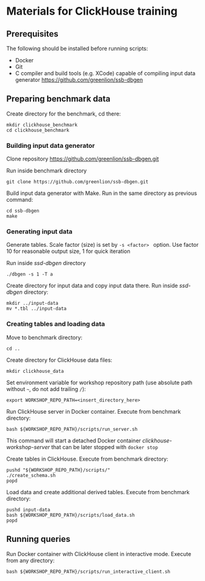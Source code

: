 # Materials for ClickHouse training
## Prerequisites
The following should be installed before running scripts:
* Docker
* Git
* C compiler and build tools (e.g. XCode) capable of compiling input data generator https://github.com/greenlion/ssb-dbgen

## Preparing benchmark data 
Create directory for the benchmark, cd there:
```shell script
mkdir clickhouse_benchmark
cd clickhouse_benchmark
```

### Building input data generator

Clone repository https://github.com/greenlion/ssb-dbgen.git

Run inside benchmark directory 
```shell script
git clone https://github.com/greenlion/ssb-dbgen.git
```

Build input data generator with Make.
Run in the same directory as previous command:
```shell script
cd ssb-dbgen
make
```

### Generating input data
Generate tables.
Scale factor (size) is set by `-s <factor> ` option. 
Use factor 10 for reasonable output size, 1 for quick iteration

Run inside _ssd-dbgen_ directory
```shell script
./dbgen -s 1 -T a
```

Create directory for input data and copy input data there. 
Run inside _ssd-dbgen_ directory:
```shell script
mkdir ../input-data
mv *.tbl ../input-data
```

### Creating tables and loading data
Move to benchmark directory:
```shell script
cd ..
```
Create directory for ClickHouse data files:
```shell script
mkdir clickhouse_data
```

Set environment variable for workshop repository path (use absolute path without `~`, do not add trailing `/`):
```shell script
export WORKSHOP_REPO_PATH=<insert_directory_here>
```

Run ClickHouse server in Docker container. Execute from benchmark directory:
```shell script
bash ${WORKSHOP_REPO_PATH}/scripts/run_server.sh
```
This command will start a detached Docker container 
_clickhouse-workshop-server_ that can be later stopped with `docker stop`

Create tables in ClickHouse. Execute from benchmark directory:
```shell script
pushd "${WORKSHOP_REPO_PATH}/scripts/"
./create_schema.sh
popd
``` 

Load data and create additional derived tables. Execute from benchmark directory:
```shell script
pushd input-data
bash ${WORKSHOP_REPO_PATH}/scripts/load_data.sh
popd
```

## Running queries
Run Docker container with ClickHouse client in interactive mode.
Execute from any directory:
```shell script
bash ${WORKSHOP_REPO_PATH}/scripts/run_interactive_client.sh
``` 